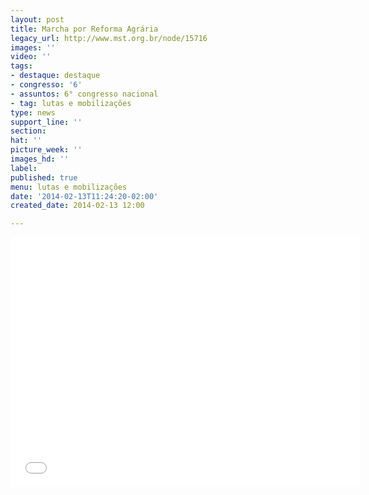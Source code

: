 ```yaml
---
layout: post
title: Marcha por Reforma Agrária
legacy_url: http://www.mst.org.br/node/15716
images: ''
video: ''
tags:
- destaque: destaque
- congresso: '6'
- assuntos: 6° congresso nacional
- tag: lutas e mobilizações
type: news
support_line: ''
section: 
hat: ''
picture_week: ''
images_hd: ''
label: 
published: true
menu: lutas e mobilizações
date: '2014-02-13T11:24:20-02:00'
created_date: 2014-02-13 12:00

---
```

<p style="text-align: center;"><iframe src="//www.youtube.com/embed/KdfZuh60xf8?list=UUSzw85TN14TEvUCaZDq_xlg" allowfullscreen="" height="400" width="560" frameborder="0"></iframe></p>
